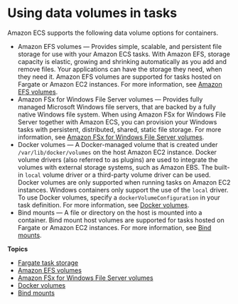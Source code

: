 # Using data volumes in tasks<a name="using_data_volumes"></a>

Amazon ECS supports the following data volume options for containers\.
+ Amazon EFS volumes — Provides simple, scalable, and persistent file storage for use with your Amazon ECS tasks\. With Amazon EFS, storage capacity is elastic, growing and shrinking automatically as you add and remove files\. Your applications can have the storage they need, when they need it\. Amazon EFS volumes are supported for tasks hosted on Fargate or Amazon EC2 instances\. For more information, see [Amazon EFS volumes](efs-volumes.md)\.
+ Amazon FSx for Windows File Server volumes — Provides fully managed Microsoft Windows file servers, that are backed by a fully native Windows file system\. When using Amazon FSx for Windows File Server together with Amazon ECS, you can provision your Windows tasks with persistent, distributed, shared, static file storage\. For more information, see [Amazon FSx for Windows File Server volumes](wfsx-volumes.md)\.
+ Docker volumes — A Docker\-managed volume that is created under `/var/lib/docker/volumes` on the host Amazon EC2 instance\. Docker volume drivers \(also referred to as plugins\) are used to integrate the volumes with external storage systems, such as Amazon EBS\. The built\-in `local` volume driver or a third\-party volume driver can be used\. Docker volumes are only supported when running tasks on Amazon EC2 instances\. Windows containers only support the use of the `local` driver\. To use Docker volumes, specify a `dockerVolumeConfiguration` in your task definition\. For more information, see [Docker volumes](docker-volumes.md)\.
+ Bind mounts — A file or directory on the host is mounted into a container\. Bind mount host volumes are supported for tasks hosted on Fargate or Amazon EC2 instances\. For more information, see [Bind mounts](bind-mounts.md)\.

**Topics**
+ [Fargate task storage](fargate-task-storage.md)
+ [Amazon EFS volumes](efs-volumes.md)
+ [Amazon FSx for Windows File Server volumes](wfsx-volumes.md)
+ [Docker volumes](docker-volumes.md)
+ [Bind mounts](bind-mounts.md)